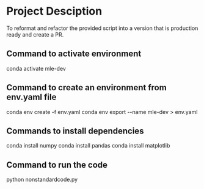 # Project Desciption
To reformat and refactor the provided script into a version that is production ready and create a PR.

## Command to activate environment
conda activate mle-dev

## Command to create an environment from env.yaml file
conda env create -f env.yaml
conda env export --name mle-dev > env.yaml

## Commands to install dependencies
conda install numpy
conda install pandas
conda install matplotlib

## Command to run the code
python nonstandardcode.py